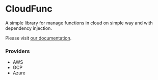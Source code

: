 # CloudFunc
A simple library for manage functions in cloud on simple way and with dependency injection.

Please visit [our documentation](https://cloudfunc.loopflash.com).

### Providers

 - AWS
 - GCP
 - Azure